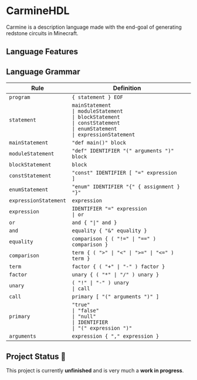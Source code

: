 # CarmineHDL
Carmine is a description language made with the end-goal of generating redstone circuits in Minecraft.

## Language Features

## Language Grammar
| **Rule**              | **Definition**                                                                                                                          |           |
| --------------------- | --------------------------------------------------------------------------------------------------------------------------------------- | --------- |
| `program`             | `{ statement } EOF`                                                                                                                     |           |
| `statement`           | `mainStatement`<br>`\| moduleStatement`<br>`\| blockStatement`<br>`\| constStatement`<br>`\| enumStatement`<br>`\| expressionStatement` |           |
| `mainStatement`       | `"def main()" block`                                                                                                                    |           |
| `moduleStatement`     | `"def" IDENTIFIER "(" arguments ")" block`                                                                                              |           |
| `blockStatement`      | `block`                                                                                                                                 |           |
| `constStatement`      | `"const" IDENTIFIER [ "=" expression ]`                                                                                                 |           |
| `enumStatement`       | `"enum" IDENTIFIER "{" { assignment } "}"`                                                                                              |           |
| `expressionStatement` | `expression`                                                                                                                            |           |
| `expression`          | `IDENTIFIER "=" expression`<br>`\| or`                                                                                                  |           |
| `or`                  | `and { "\|" and }`                                                                                                                      |           |
| `and`                 | `equality { "&" equality }`                                                                                                             |           |
| `equality`            | `comparison { ( "!=" \| "==" ) comparison }`                                                                                            |           |
| `comparison`          | `term { ( ">" \| "<" \| ">=" \| "<=" ) term }`                                                                                          |           |
| `term`                | `factor { ( "+" \| "-" ) factor }`                                                                                                      |           |
| `factor`              | `unary { ( "*" \| "/" ) unary }`                                                                                                        |           |
| `unary`               | `( "!" \| "-" ) unary`<br>`\| call`                                                                                                     |           |
| `call`                | `primary [ "(" arguments ")" ]`                                                                                                         |           |
| `primary`             | `"true"`<br>`\| "false"`<br>`\| "null"`<br>`\| IDENTIFIER`<br>`\| "(" expression ")"`                                                   |           |
| `arguments`           | `expression { "," expression }`                                                                                                         |           |


## Project Status 🚧
This project is currently **unfinished** and is very much a **work in progress**.
